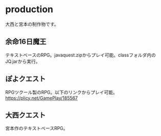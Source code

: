 # production
大西と宮本の制作物です。

## 余命16日魔王
テキストベースのRPG。javaquest.zipからプレイ可能。classフォルダ内のJQ.jarから実行。

## ぽよクエスト
RPGツクール製のRPG。以下のリンクからプレイ可能。  
https://plicy.net/GamePlay/185567

## 大西クエスト
宮本作のテキストベースRPG。
